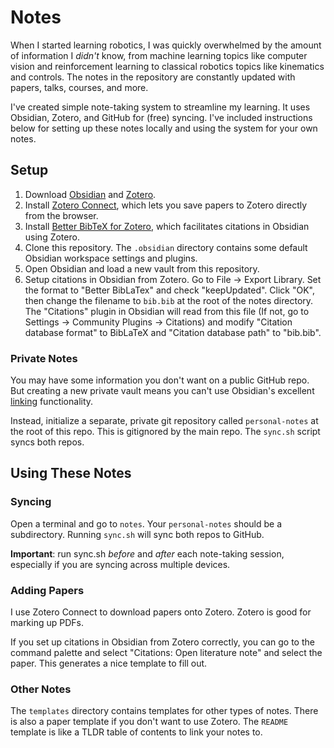 # Notes

When I started learning robotics, I was quickly overwhelmed by the amount of information I *didn't* know, from machine learning topics like computer vision and reinforcement learning to classical robotics topics like kinematics and controls. The notes in the repository are constantly updated with papers, talks, courses, and more.

I've created simple note-taking system to streamline my learning. It uses Obsidian, Zotero, and GitHub for (free) syncing. I've included instructions below for setting up these notes locally and using the system for your own notes.

## Setup

1. Download [Obsidian](https://obsidian.md/) and [Zotero](https://www.zotero.org/).
2. Install [Zotero Connect](https://www.zotero.org/download/connectors), which lets you save papers to Zotero directly from the browser.
3. Install [Better BibTeX for Zotero](https://retorque.re/zotero-better-bibtex/installation/index.html), which facilitates citations in Obsidian using Zotero.
4. Clone this repository. The `.obsidian` directory contains some default Obsidian workspace settings and plugins.
5. Open Obsidian and load a new vault from this repository.
6. Setup citations in Obsidian from Zotero. Go to File -> Export Library. Set the format to "Better BibLaTex" and check "keepUpdated". Click "OK", then change the filename to `bib.bib` at the root of the notes directory. The "Citations" plugin in Obsidian will read from this file (If not, go to Settings -> Community Plugins -> Citations) and modify "Citation database format" to BibLaTeX and "Citation database path" to "bib.bib".

### Private Notes

You may have some information you don't want on a public GitHub repo. But creating a new private vault means you can't use Obsidian's excellent [linking](https://help.obsidian.md/Getting+started/Link+notes) functionality.

Instead, initialize a separate, private git repository called `personal-notes` at the root of this repo. This is gitignored by the main repo. The `sync.sh` script syncs both repos.

## Using These Notes

### Syncing

Open a terminal and go to `notes`. Your `personal-notes` should be a subdirectory. Running `sync.sh` will sync both repos to GitHub.

**Important**: run sync.sh *before* and *after* each note-taking session, especially if you are syncing across multiple devices.

### Adding Papers

I use Zotero Connect to download papers onto Zotero. Zotero is good for marking up PDFs.

If you set up citations in Obsidian from Zotero correctly, you can go to the command palette and select "Citations: Open literature note" and select the paper. This generates a nice template to fill out.

### Other Notes

The `templates` directory contains templates for other types of notes. There is also a paper template if you don't want to use Zotero. The `README` template is like a TLDR table of contents to link your notes to.

